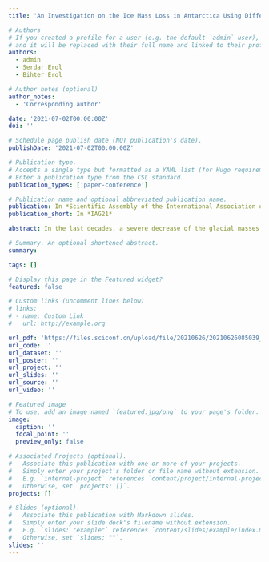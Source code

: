 ```yaml
---
title: 'An Investigation on the Ice Mass Loss in Antarctica Using Different Geosensors Data'

# Authors
# If you created a profile for a user (e.g. the default `admin` user), write the username (folder name) here
# and it will be replaced with their full name and linked to their profile.
authors:
  - admin
  - Serdar Erol
  - Bihter Erol

# Author notes (optional)
author_notes:
  - 'Corresponding author'

date: '2021-07-02T00:00:00Z'
doi: ''

# Schedule page publish date (NOT publication's date).
publishDate: '2021-07-02T00:00:00Z'

# Publication type.
# Accepts a single type but formatted as a YAML list (for Hugo requirements).
# Enter a publication type from the CSL standard.
publication_types: ['paper-conference']

# Publication name and optional abbreviated publication name.
publication: In *Scientific Assembly of the International Association of Geodesy 2021*
publication_short: In *IAG21*

abstract: In the last decades, a severe decrease of the glacial masses is observed in the Polar Regions due to the increasing effect of global warming. Continuous observations in these regions are required for quantifying the loss in the glacier mass and monitoring the increase in mean sea level. Besides, as a consequence of the glaciers mass loss, an uplift occurs (the post-glacial rebound (PGR) effect) in the affected areas and should be monitored as well. In this context, the geosensors including GNSS (Global Navigation Satellite System), satellite radar altimetry, Earth gravity satellite missions as well as the tide-gauges are widely used and contribute to studies of these dynamic phenomena. Within the scope of this study, the variations of the glacial mass within a time period in the Antarctic region are investigated using the geosensors data. Regarding this, the GNSS stations of the UNAVCO (University NAVSTAR Consortium) and IGS (International GNSS Service) networks data, the GRACE/GRACE-FO (The Gravity Recovery and Climate Experiment) solutions, CryoSat-2 and ICESat-2 (Ice, Cloud, and Land Elevation Satellite) satellite radar altimetry data in addition to the tide-gauge observations are used to carry out the analyzes through the generated time series. Thus, the mass loss in the study area is clarified from a broad perspective relying on the comparative results of different geosensors’ data.

# Summary. An optional shortened abstract.
summary: 

tags: []

# Display this page in the Featured widget?
featured: false

# Custom links (uncomment lines below)
# links:
# - name: Custom Link
#   url: http://example.org

url_pdf: 'https://files.sciconf.cn/upload/file/20210626/20210626085039_69146.pdf#page=251'
url_code: ''
url_dataset: ''
url_poster: ''
url_project: ''
url_slides: ''
url_source: ''
url_video: ''

# Featured image
# To use, add an image named `featured.jpg/png` to your page's folder.
image:
  caption: ''
  focal_point: ''
  preview_only: false

# Associated Projects (optional).
#   Associate this publication with one or more of your projects.
#   Simply enter your project's folder or file name without extension.
#   E.g. `internal-project` references `content/project/internal-project/index.md`.
#   Otherwise, set `projects: []`.
projects: []

# Slides (optional).
#   Associate this publication with Markdown slides.
#   Simply enter your slide deck's filename without extension.
#   E.g. `slides: "example"` references `content/slides/example/index.md`.
#   Otherwise, set `slides: ""`.
slides: ''
---
```



